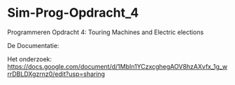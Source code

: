 # Sim-Prog-Opdracht_4
Programmeren Opdracht 4: Touring Machines and Electric elections

De Documentatie:

Het onderzoek:
https://docs.google.com/document/d/1MbIn1YCzxcghegAOV8hzAXvfx_1g_wrrDBLDXgzrnz0/edit?usp=sharing

